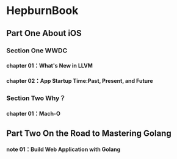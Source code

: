 # HepburnBook

## Part One About iOS

### Section One WWDC

#### chapter 01：What's New in LLVM
#### chapter 02：App Startup Time:Past, Present, and Future

###  Section Two Why？

#### chapter 01：Mach-O

## Part Two On the Road to Mastering Golang

#### note 01：Build Web Application with Golang



